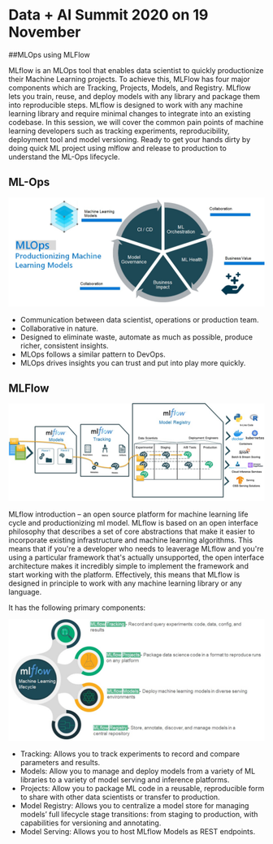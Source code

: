 # Data + AI Summit 2020 on 19 November
##MLOps using MLFlow

MLflow is an MLOps tool that enables data scientist to quickly productionize their Machine Learning projects. To achieve this, MLFlow has four major components which are Tracking, Projects, Models, and Registry. MLflow lets you train, reuse, and deploy models with any library and package them into reproducible steps. MLflow is designed to work with any machine learning library and require minimal changes to integrate into an existing codebase. In this session, we will cover the common pain points of machine learning developers such as tracking experiments, reproducibility, deployment tool and model versioning. Ready to get your hands dirty by doing quick ML project using mlflow and release to production to understand the ML-Ops lifecycle.


## ML-Ops
![MLOps](/Images/mlops.jpg)

* Communication between data scientist, operations or production team.
* Collaborative in nature.
* Designed to eliminate waste, automate as much as possible, produce richer, consistent insights.
* MLOps follows a similar pattern to DevOps.
* MLOps drives insights you can trust and put into play more quickly.

## MLFlow
![MLFlow Workflow](/Images/mlflow_workflow.jpg)

MLflow introduction – an open source platform for machine learning life cycle and productionizing ml model. MLflow is based on an open interface philosophy that describes a set of core abstractions that make it easier to incorporate existing infrastructure and machine learning algorithms. This means that if you're a developer who needs to leaverage MLflow and you're using a particular framework that's actually unsupported, the open interface architecture makes it incredibly simple to implement the framework and start working with the platform. Effectively, this means that MLflow is designed in principle to work with any machine learning library or any language.

It has the following primary components:

![MLFlow](/Images/mlflow.jpg)

* Tracking: Allows you to track experiments to record and compare parameters and results.
* Models: Allow you to manage and deploy models from a variety of ML libraries to a variety of model serving and inference platforms.
* Projects: Allow you to package ML code in a reusable, reproducible form to share with other data scientists or transfer to production.
* Model Registry: Allows you to centralize a model store for managing models’ full lifecycle stage transitions: from staging to production, with capabilities for versioning and annotating.
* Model Serving: Allows you to host MLflow Models as REST endpoints.

